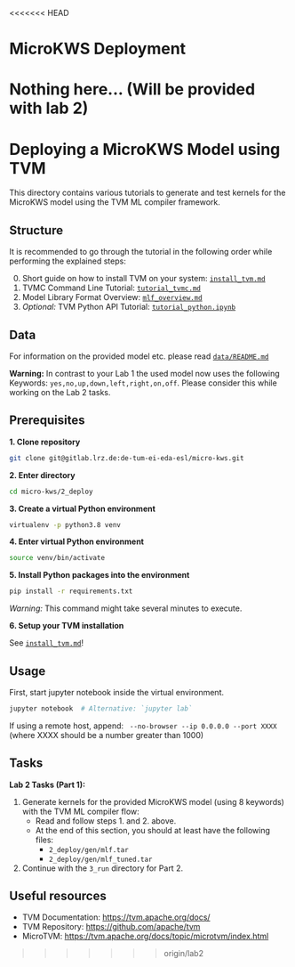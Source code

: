 <<<<<<< HEAD
# MicroKWS Deployment

Nothing here... (Will be provided with lab 2)
=======
# Deploying a MicroKWS Model using TVM

This directory contains various tutorials to generate and test kernels for the MicroKWS model using the TVM ML compiler framework.

## Structure

It is recommended to go through the tutorial in the following order while performing the explained steps:

0. Short guide on how to install TVM on your system: [`install_tvm.md`](install_tvm.md)
1. TVMC Command Line Tutorial: [`tutorial_tvmc.md`](tutorial_tvmc.ipynb)
2. Model Library Format Overview: [`mlf_overview.md`](mlf_overview.md)
3. *Optional:* TVM Python API Tutorial: [`tutorial_python.ipynb`](tutorial_python.ipynb)

## Data

For information on the provided model etc. please read [`data/README.md`](./data/README.md)

**Warning:** In contrast to your Lab 1 the used model now uses the following Keywords: `yes,no,up,down,left,right,on,off`. Please consider this while working on the Lab 2 tasks.

## Prerequisites

**1. Clone repository**

```bash
git clone git@gitlab.lrz.de:de-tum-ei-eda-esl/micro-kws.git
```

**2. Enter directory**

```bash
cd micro-kws/2_deploy
```

**3. Create a virtual Python environment**

```bash
virtualenv -p python3.8 venv
```

**4. Enter virtual Python environment**

```bash
source venv/bin/activate
```

**5. Install Python packages into the environment**

```bash
pip install -r requirements.txt
```

*Warning:* This command might take several minutes to execute.

**6. Setup your TVM installation**

See [`install_tvm.md`](install_tvm.md)!

## Usage

First, start jupyter notebook inside the virtual environment.

```bash
jupyter notebook  # Alternative: `jupyter lab`
```

If using a remote host, append: ` --no-browser --ip 0.0.0.0 --port XXXX` (where XXXX should be a number greater than 1000)

## Tasks
**Lab 2 Tasks (Part 1):**

1. Generate kernels for the provided MicroKWS model (using 8 keywords) with the TVM ML compiler flow:
    - Read and follow steps 1. and 2. above.
    - At the end of this section, you should at least have the following files:
        - `2_deploy/gen/mlf.tar`
        - `2_deploy/gen/mlf_tuned.tar`
2. Continue with the `3_run` directory for Part 2.


## Useful resources

- TVM Documentation: https://tvm.apache.org/docs/
- TVM Repository: https://github.com/apache/tvm
- MicroTVM: https://tvm.apache.org/docs/topic/microtvm/index.html
>>>>>>> origin/lab2
